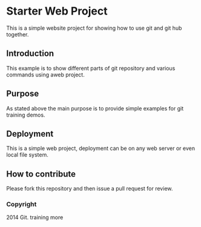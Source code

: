 # Starter Web Project
  This is a simple website project for showing
  how to use git and git hub together.
## Introduction
  This example is to show different parts of git
  repository and various commands using aweb project.
## Purpose
  As stated above the main purpose is to provide
  simple examples for git training demos.
## Deployment
  This is a simple web project, deployment can be on
  any web server or even local file system.
## How to contribute
  Please fork this repository and then issue a pull
  request for review.
### Copyright
  2014 Git. training more
